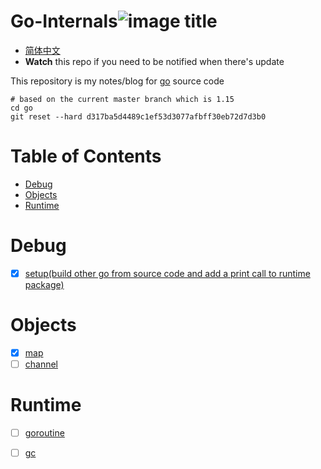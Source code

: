 # Go-Internals![image title](http://www.zpoint.xyz:8080/count/tag.svg?url=github%2Fgo-Internals)
* [简体中文](https://github.com/zpoint/Go-Internals/blob/1.14/README_CN.md)
* **Watch** this repo if you need to be notified when there's update

This repository is my notes/blog for [go](https://github.com/golang/go) source code

```shell script
# based on the current master branch which is 1.15
cd go
git reset --hard d317ba5d4489c1ef53d3077afbff30eb72d7d3b0
```

# Table of Contents

* [Debug](#Debug)
* [Objects](#Objects)
* [Runtime](#Runtime)

# Debug

- [x] [setup(build other go from source  code and add a print call to runtime package)](https://github.com/zpoint/Go-Internals/blob/1.14/debug/setup/setup.md)

# Objects

- [x] [map](https://github.com/zpoint/Go-Internals/blob/1.14/objects/map/map.md)
- [ ] [channel](https://github.com/zpoint/Go-Internals/blob/1.14/objects/channel/channel.md)

# Runtime

- [ ] [goroutine](https://github.com/zpoint/Go-Internals/blob/1.14/runtime/goroutine/goroutine.md)

- [ ] [gc](https://github.com/zpoint/Go-Internals/blob/1.14/runtime/gc/gc.md)